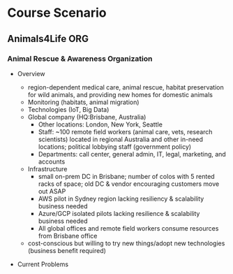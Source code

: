 # Course Scenario #

## Animals4Life ORG ##

### Animal Rescue & Awareness Organization ###
* Overview
  * region-dependent medical care, animal rescue, habitat preservation for wild animals, and providing new homes for domestic animals
  * Monitoring (habitats, animal migration)
  * Technologies (IoT, Big Data)
  * Global company (HQ:Brisbane, Australia)
    * Other locations: London, New York, Seattle
    * Staff: ~100 remote field workers (animal care, vets, research scientists) located in regional Australia and other in-need locations; political lobbying staff (government policy)
    * Departments: call center, general admin, IT, legal, marketing, and accounts
  * Infrastructure
    * small on-prem DC in Brisbane; number of colos with 5 rented racks of space; old DC & vendor encouraging customers move out ASAP
    * AWS pilot in Sydney region lacking resiliency & scalability business needed
    * Azure/GCP isolated pilots lacking resilience & scalability business needed
    * All global offices and remote field workers consume resources from Brisbane office
  * cost-conscious but willing to try new things/adopt new technologies (business benefit required)

 * Current Problems 
